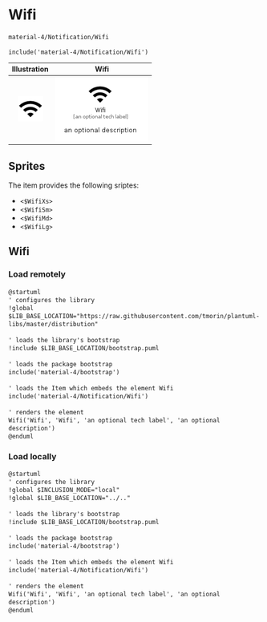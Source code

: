 # Wifi


```text
material-4/Notification/Wifi
```

```text
include('material-4/Notification/Wifi')
```



| Illustration | Wifi |
| :---: | :---: |
| ![illustration for Illustration](../../material-4/Notification/Wifi.png) | ![illustration for Wifi](../../material-4/Notification/Wifi.Local.png) |



## Sprites
The item provides the following sriptes:

- `<$WifiXs>`
- `<$WifiSm>`
- `<$WifiMd>`
- `<$WifiLg>`





## Wifi

### Load remotely
```plantuml
@startuml
' configures the library
!global $LIB_BASE_LOCATION="https://raw.githubusercontent.com/tmorin/plantuml-libs/master/distribution"

' loads the library's bootstrap
!include $LIB_BASE_LOCATION/bootstrap.puml

' loads the package bootstrap
include('material-4/bootstrap')

' loads the Item which embeds the element Wifi
include('material-4/Notification/Wifi')

' renders the element
Wifi('Wifi', 'Wifi', 'an optional tech label', 'an optional description')
@enduml
```

### Load locally
```plantuml
@startuml
' configures the library
!global $INCLUSION_MODE="local"
!global $LIB_BASE_LOCATION="../.."

' loads the library's bootstrap
!include $LIB_BASE_LOCATION/bootstrap.puml

' loads the package bootstrap
include('material-4/bootstrap')

' loads the Item which embeds the element Wifi
include('material-4/Notification/Wifi')

' renders the element
Wifi('Wifi', 'Wifi', 'an optional tech label', 'an optional description')
@enduml
```

